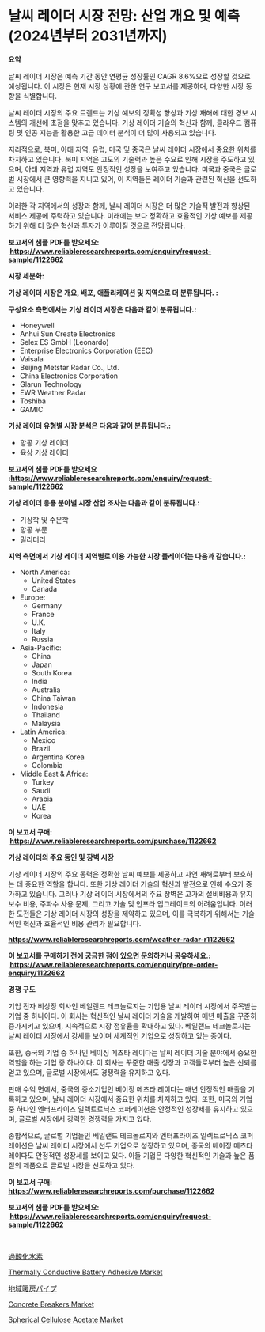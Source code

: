 <p><h1>날씨 레이더 시장 전망: 산업 개요 및 예측 (2024년부터 2031년까지)</h1></p><p><strong>요약</strong></p>
<p><p>날씨 레이더 시장은 예측 기간 동안 연평균 성장률인 CAGR 8.6%으로 성장할 것으로 예상됩니다. 이 시장은 현재 시장 상황에 관한 연구 보고서를 제공하며, 다양한 시장 동향을 식별합니다. </p><p>날씨 레이더 시장의 주요 트렌드는 기상 예보의 정확성 향상과 기상 재해에 대한 경보 시스템의 개선에 초점을 맞추고 있습니다. 기상 레이더 기술의 혁신과 함께, 클라우드 컴퓨팅 및 인공 지능을 활용한 고급 데이터 분석이 더 많이 사용되고 있습니다.</p><p>지리적으로, 북미, 아태 지역, 유럽, 미국 및 중국은 날씨 레이더 시장에서 중요한 위치를 차지하고 있습니다. 북미 지역은 고도의 기술력과 높은 수요로 인해 시장을 주도하고 있으며, 아태 지역과 유럽 지역도 안정적인 성장을 보여주고 있습니다. 미국과 중국은 글로벌 시장에서 큰 영향력을 지니고 있어, 이 지역들은 레이더 기술과 관련된 혁신을 선도하고 있습니다.</p><p>이러한 각 지역에서의 성장과 함께, 날씨 레이더 시장은 더 많은 기술적 발전과 향상된 서비스 제공에 주력하고 있습니다. 미래에는 보다 정확하고 효율적인 기상 예보를 제공하기 위해 더 많은 혁신과 투자가 이루어질 것으로 전망됩니다.</p></p>
<p><strong>보고서의 샘플 PDF를 받으세요: &nbsp;<a href="https://www.reliableresearchreports.com/enquiry/request-sample/1122662">https://www.reliableresearchreports.com/enquiry/request-sample/1122662</a></strong></p>
<p><strong>시장 세분화:</strong></p>
<p><strong> 기상 레이더 시장은 개요, 배포, 애플리케이션 및 지역으로 더 분류됩니다. :</strong></p>
<p><strong>구성요소 측면에서는 기상 레이더 시장은 다음과 같이 분류됩니다.:</strong></p>
<p><ul><li>Honeywell</li><li>Anhui Sun Create Electronics</li><li>Selex ES GmbH (Leonardo)</li><li>Enterprise Electronics Corporation (EEC)</li><li>Vaisala</li><li>Beijing Metstar Radar Co., Ltd.</li><li>China Electronics Corporation</li><li>Glarun Technology</li><li>EWR Weather Radar</li><li>Toshiba</li><li>GAMIC</li></ul></p>
<p><strong> 기상 레이더 유형별 시장 분석은 다음과 같이 분류됩니다.:</strong></p>
<p><ul><li>항공 기상 레이더</li><li>육상 기상 레이더</li></ul></p>
<p><strong>보고서의 샘플 PDF를 받으세요 :<a href="https://www.reliableresearchreports.com/enquiry/request-sample/1122662">https://www.reliableresearchreports.com/enquiry/request-sample/1122662</a></strong></p>
<p><strong> 기상 레이더 응용 분야별 시장 산업 조사는 다음과 같이 분류됩니다.:</strong></p>
<p><ul><li>기상학 및 수문학</li><li>항공 부문</li><li>밀리터리</li></ul></p>
<p><strong>지역 측면에서 기상 레이더 지역별로 이용 가능한 시장 플레이어는 다음과 같습니다.:</strong></p>
<p><ul>
    <li>
        North America:
        <ul>
            <li>United States</li>
            <li>Canada</li>
        </ul>
    </li>
    <li>
        Europe:
        <ul>
            <li>Germany</li>
            <li>France</li>
            <li>U.K.</li>
            <li>Italy</li>
            <li>Russia</li>
        </ul>
    </li>
    <li>
        Asia-Pacific:
        <ul>
            <li>China</li>
            <li>Japan</li>
            <li>South Korea</li>
            <li>India</li>
            <li>Australia</li>
            <li>China Taiwan</li>
            <li>Indonesia</li>
            <li>Thailand</li>
            <li>Malaysia</li>
        </ul>
    </li>
    <li>
        Latin America:
        <ul>
            <li>Mexico</li>
            <li>Brazil</li>
            <li>Argentina Korea</li>
            <li>Colombia</li>
        </ul>
    </li>
    <li>
        Middle East & Africa:
        <ul>
            <li>Turkey</li>
            <li>Saudi</li>
            <li>Arabia</li>
            <li>UAE</li>
            <li>Korea</li>
        </ul>
    </li>
    </ul></p>
<p><strong>이 보고서 구매: &nbsp;<a href="https://www.reliableresearchreports.com/purchase/1122662">https://www.reliableresearchreports.com/purchase/1122662</a></strong></p>
<p><strong>기상 레이더의 주요 동인 및 장벽 시장</strong></p>
<p><p>기상 레이더 시장의 주요 동력은 정확한 날씨 예보를 제공하고 자연 재해로부터 보호하는 데 중요한 역할을 합니다. 또한 기상 레이더 기술의 혁신과 발전으로 인해 수요가 증가하고 있습니다. 그러나 기상 레이더 시장에서의 주요 장벽은 고가의 설비비용과 유지보수 비용, 주파수 사용 문제, 그리고 기술 및 인프라 업그레이드의 어려움입니다. 이러한 도전들은 기상 레이더 시장의 성장을 제약하고 있으며, 이를 극복하기 위해서는 기술적인 혁신과 효율적인 비용 관리가 필요합니다.</p></p>
<p><strong><a href="https://www.reliableresearchreports.com/weather-radar-r1122662">https://www.reliableresearchreports.com/weather-radar-r1122662</a></strong></p>
<p><strong>이 보고서를 구매하기 전에 궁금한 점이 있으면 문의하거나 공유하세요.: &nbsp;<a href="https://www.reliableresearchreports.com/enquiry/pre-order-enquiry/1122662">https://www.reliableresearchreports.com/enquiry/pre-order-enquiry/1122662</a></strong></p>
<p><strong>경쟁 구도</strong></p>
<p><p>기업 전자 비상장 회사인 베일랜드 테크놀로지는 기업용 날씨 레이더 시장에서 주목받는 기업 중 하나이다. 이 회사는 혁신적인 날씨 레이더 기술을 개발하여 매년 매출을 꾸준히 증가시키고 있으며, 지속적으로 시장 점유율을 확대하고 있다. 베일랜드 테크놀로지는 날씨 레이더 시장에서 강세를 보이며 세계적인 기업으로 성장하고 있는 중이다.</p><p>또한, 중국의 기업 중 하나인 베이징 메츠타 레이다는 날씨 레이더 기술 분야에서 중요한 역할을 하는 기업 중 하나이다. 이 회사는 꾸준한 매출 성장과 고객들로부터 높은 신뢰를 얻고 있으며, 글로벌 시장에서도 경쟁력을 유지하고 있다.</p><p>판매 수익 면에서, 중국의 중소기업인 베이징 메츠타 레이다는 매년 안정적인 매출을 기록하고 있으며, 날씨 레이더 시장에서 중요한 위치를 차지하고 있다. 또한, 미국의 기업 중 하나인 엔터프라이즈 일렉트로닉스 코퍼레이션은 안정적인 성장세를 유지하고 있으며, 글로벌 시장에서 강력한 경쟁력을 가지고 있다. </p><p>종합적으로, 글로벌 기업들인 베일랜드 테크놀로지와 엔터프라이즈 일렉트로닉스 코퍼레이션은 날씨 레이더 시장에서 선두 기업으로 성장하고 있으며, 중국의 베이징 메츠타 레이다도 안정적인 성장세를 보이고 있다. 이들 기업은 다양한 혁신적인 기술과 높은 품질의 제품으로 글로벌 시장을 선도하고 있다.</p></p>
<p><strong>이 보고서 구매: &nbsp; <a href="https://www.reliableresearchreports.com/purchase/1122662">https://www.reliableresearchreports.com/purchase/1122662</a></strong></p>
<p><strong>보고서의 샘플 PDF를 받으세요: &nbsp;<a href="https://www.reliableresearchreports.com/enquiry/request-sample/1122662">https://www.reliableresearchreports.com/enquiry/request-sample/1122662</a></strong><strong></strong></p>
<p>&nbsp;</p>
<p><p><a href="https://github.com/AriMuller2009/Market-Research-Report-List-1/blob/main/885036226873.md">過酸化水素</a></p><p><a href="https://www.linkedin.com/pulse/thermally-conductive-battery-adhesive-market-analysis-examines-uy36c?trackingId=msUS0bhNOl%2B5S5aAf5k%2BAg%3D%3D">Thermally Conductive Battery Adhesive Market</a></p><p><a href="https://github.com/xemfu2379520/Market-Research-Report-List-1/blob/main/977126226875.md">地域暖房パイプ</a></p><p><a href="https://github.com/ChiragRP21/Market-Research-Report-List-4/blob/main/concrete-breakers-market.md">Concrete Breakers Market</a></p><p><a href="https://www.linkedin.com/pulse/spherical-cellulose-acetate-market-size-growth-outlook-from-cpmnc?trackingId=Iae6cVorgJcO42fe95CbEA%3D%3D">Spherical Cellulose Acetate Market</a></p></p>